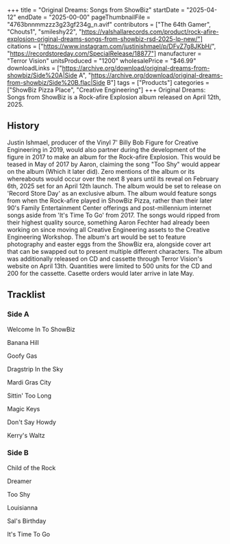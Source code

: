 +++
title = "Original Dreams: Songs from ShowBiz"
startDate = "2025-04-12"
endDate = "2025-00-00"
pageThumbnailFile = "4763bnnmmzzz3g23gf234g_n.avif"
contributors = ["The 64th Gamer", "Chouts1", "smileshy22", "https://valshallarecords.com/product/rock-afire-explosion-original-dreams-songs-from-showbiz-rsd-2025-lp-new/"]
citations = ["https://www.instagram.com/justinishmael/p/DFvZ7g8JKbH/", "https://recordstoreday.com/SpecialRelease/18877"]
manufacturer = "Terror Vision"
unitsProduced = "1200"
wholesalePrice = "$46.99"
downloadLinks = ["https://archive.org/download/original-dreams-from-showbiz/Side%20A|Side A", "https://archive.org/download/original-dreams-from-showbiz/Side%20B.flac|Side B"]
tags = ["Products"]
categories = ["ShowBiz Pizza Place", "Creative Engineering"]
+++
Original Dreams: Songs from ShowBiz is a Rock-afire Explosion album released on April 12th, 2025.

## History

Justin Ishmael, producer of the Vinyl 7' Billy Bob Figure for Creative Engineering in 2019, would also partner during the development of the figure in 2017 to make an album for the Rock-afire Explosion. This would be teased in May of 2017 by Aaron, claiming the song "Too Shy" would appear on the album (Which it later did).
Zero mentions of the album or its whereabouts would occur over the next 8 years until its reveal on February 6th, 2025 set for an April 12th launch. The album would be set to release on 'Record Store Day' as an exclusive album.
The album would feature songs from when the Rock-afire played in ShowBiz Pizza, rather than their later 90's Family Entertainment Center offerings and post-millennium internet songs aside from 'It's Time To Go' from 2017. The songs would ripped from their highest quality source, something Aaron Fechter had already been working on since moving all Creative Engineering assets to the Creative Engineering Workshop. The album's art would be set to feature photography and easter eggs from the ShowBiz era, alongside cover art that can be swapped out to present multiple different characters.
The album was additionally released on CD and cassette through Terror Vision's website on April 13th. Quantities were limited to 500 units for the CD and 200 for the cassette. Casette orders would later arrive in late May.

## Tracklist

### Side A

Welcome In To ShowBiz

Banana Hill

Goofy Gas

Dragstrip In the Sky

Mardi Gras City

Sittin' Too Long

Magic Keys

Don't Say Howdy

Kerry's Waltz

### Side B

Child of the Rock

Dreamer

Too Shy

Louisianna

Sal's Birthday

It's Time To Go


